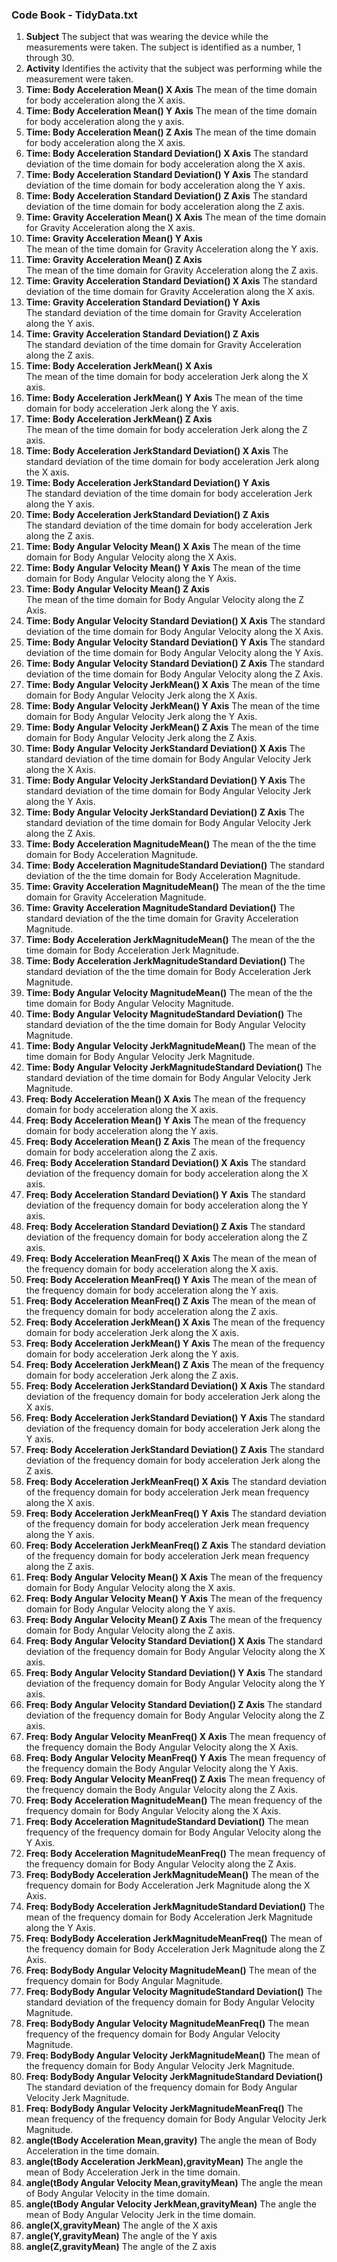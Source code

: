 ### Code Book - TidyData.txt
1. **Subject**
	The subject that was wearing the device while the measurements were taken. The subject is identified as a number, 1 through 30.                                            
2. **Activity**
	Identifies the activity that the subject was performing while the measurement were taken.                                 
3. **Time: Body Acceleration Mean() X Axis**
	The mean of the time domain for body acceleration along the X axis.                       
4. **Time: Body Acceleration Mean() Y Axis** 
	The mean of the time domain for body acceleration along the y axis.                         
5. **Time: Body Acceleration Mean() Z Axis**
	The mean of the time domain for body acceleration along the X axis.                          
6. **Time: Body Acceleration Standard Deviation() X Axis**
	The standard deviation of the time domain for body acceleration along the X axis.             
7. **Time: Body Acceleration Standard Deviation() Y Axis**
	The standard deviation of the time domain for body acceleration along the Y axis.          
8. **Time: Body Acceleration Standard Deviation() Z Axis**
	The standard deviation of the time domain for body acceleration along the Z axis.
9. **Time: Gravity Acceleration Mean() X Axis**
	The mean of the time domain for Gravity Acceleration along the X axis.                      
10. **Time: Gravity Acceleration Mean() Y Axis**    
	The mean of the time domain for Gravity Acceleration along the Y axis.                  
11. **Time: Gravity Acceleration Mean() Z Axis**      
	The mean of the time domain for Gravity Acceleration along the Z axis.          
12. **Time: Gravity Acceleration Standard Deviation() X Axis**
	The standard deviation of the time domain for Gravity Acceleration along the X axis.           
13. **Time: Gravity Acceleration Standard Deviation() Y Axis**     
	The standard deviation of the time domain for Gravity Acceleration along the Y axis.     
14. **Time: Gravity Acceleration Standard Deviation() Z Axis**   
	The standard deviation of the time domain for Gravity Acceleration along the Z axis.
15. **Time: Body Acceleration JerkMean() X Axis**  
	The mean of the time domain for body acceleration Jerk along the X axis.                 
16. **Time: Body Acceleration JerkMean() Y Axis**
	The mean of the time domain for body acceleration Jerk along the Y axis.
17. **Time: Body Acceleration JerkMean() Z Axis**  
	The mean of the time domain for body acceleration Jerk along the Z axis.                      
18. **Time: Body Acceleration JerkStandard Deviation() X Axis**
	The standard deviation of the time domain for body acceleration Jerk along the X axis.         
19. **Time: Body Acceleration JerkStandard Deviation() Y Axis**        
	The standard deviation of the time domain for body acceleration Jerk along the Y axis.
20. **Time: Body Acceleration JerkStandard Deviation() Z Axis**     
	The standard deviation of the time domain for body acceleration Jerk along the Z axis.   
21. **Time: Body Angular Velocity Mean() X Axis**
	The mean of the time domain for Body Angular Velocity along the X Axis. 
22. **Time: Body Angular Velocity Mean() Y Axis**
	The mean of the time domain for Body Angular Velocity along the Y Axis.                    
23. **Time: Body Angular Velocity Mean() Z Axis**   
	The mean of the time domain for Body Angular Velocity along the Z Axis.                   
24. **Time: Body Angular Velocity Standard Deviation() X Axis**
	The standard deviation of the time domain for Body Angular Velocity along the X Axis.
25. **Time: Body Angular Velocity Standard Deviation() Y Axis**
	The standard deviation of the time domain for Body Angular Velocity along the Y Axis.
26. **Time: Body Angular Velocity Standard Deviation() Z Axis**
	The standard deviation of the time domain for Body Angular Velocity along the Z Axis.
27. **Time: Body Angular Velocity JerkMean() X Axis**
	The mean of the time domain for Body Angular Velocity Jerk along the X Axis.
28. **Time: Body Angular Velocity JerkMean() Y Axis**
	The mean of the time domain for Body Angular Velocity Jerk along the Y Axis.
29. **Time: Body Angular Velocity JerkMean() Z Axis**
	The mean of the time domain for Body Angular Velocity Jerk along the Z Axis.
30. **Time: Body Angular Velocity JerkStandard Deviation() X Axis**
	The standard deviation of the time domain for Body Angular Velocity Jerk along the X Axis.
31. **Time: Body Angular Velocity JerkStandard Deviation() Y Axis**
	The standard deviation of the time domain for Body Angular Velocity Jerk along the Y Axis.
32. **Time: Body Angular Velocity JerkStandard Deviation() Z Axis**
	The standard deviation of the time domain for Body Angular Velocity Jerk along the Z Axis.
33. **Time: Body Acceleration MagnitudeMean()**
	The mean of the the time domain for Body Acceleration Magnitude. 
34. **Time: Body Acceleration MagnitudeStandard Deviation()**
	The standard deviation of the the time domain for Body Acceleration Magnitude. 
35. **Time: Gravity Acceleration MagnitudeMean()**
	The mean of the the time domain for Gravity Acceleration Magnitude. 
36. **Time: Gravity Acceleration MagnitudeStandard Deviation()**
	The standard deviation of the the time domain for Gravity Acceleration Magnitude.
37. **Time: Body Acceleration JerkMagnitudeMean()**
	The mean of the the time domain for Body Acceleration Jerk Magnitude.
38. **Time: Body Acceleration JerkMagnitudeStandard Deviation()**
	The standard deviation of the the time domain for Body Acceleration Jerk Magnitude.
39. **Time: Body Angular Velocity MagnitudeMean()**
	The mean of the the time domain for Body Angular Velocity Magnitude.
40. **Time: Body Angular Velocity MagnitudeStandard Deviation()**
	The standard deviation of the the time domain for Body Angular Velocity Magnitude.
41. **Time: Body Angular Velocity JerkMagnitudeMean()**
	The mean of the time domain for Body Angular Velocity Jerk Magnitude.
42. **Time: Body Angular Velocity JerkMagnitudeStandard Deviation()**
	The standard deviation of the time domain for Body Angular Velocity Jerk Magnitude.
43. **Freq: Body Acceleration Mean() X Axis**
	The mean of the frequency domain for body acceleration along the X axis.
44. **Freq: Body Acceleration Mean() Y Axis**
	The mean of the frequency domain for body acceleration along the Y axis.
45. **Freq: Body Acceleration Mean() Z Axis**
	The mean of the frequency domain for body acceleration along the Z axis.
46. **Freq: Body Acceleration Standard Deviation() X Axis**
	The standard deviation of the frequency domain for body acceleration along the X axis.
47. **Freq: Body Acceleration Standard Deviation() Y Axis**
	The standard deviation of the frequency domain for body acceleration along the Y axis.
48. **Freq: Body Acceleration Standard Deviation() Z Axis**
	The standard deviation of the frequency domain for body acceleration along the Z axis.
49. **Freq: Body Acceleration MeanFreq() X Axis**
	The mean of the mean of the frequency domain for body acceleration along the X axis.
50. **Freq: Body Acceleration MeanFreq() Y Axis**
	The mean of the mean of the frequency domain for body acceleration along the Y axis.
51. **Freq: Body Acceleration MeanFreq() Z Axis**
	The mean of the mean of the frequency domain for body acceleration along the Z axis.
52. **Freq: Body Acceleration JerkMean() X Axis**
	The mean of the frequency domain for body acceleration Jerk along the X axis.
53. **Freq: Body Acceleration JerkMean() Y Axis**
	The mean of  the frequency domain for body acceleration Jerk along the Y axis.
54. **Freq: Body Acceleration JerkMean() Z Axis**
	The mean of the frequency domain for body acceleration Jerk along the Z axis.
55. **Freq: Body Acceleration JerkStandard Deviation() X Axis**
	The standard deviation of the frequency domain for body acceleration Jerk along the X axis.
56. **Freq: Body Acceleration JerkStandard Deviation() Y Axis**
	The standard deviation of the frequency domain for body acceleration Jerk along the Y axis.
57. **Freq: Body Acceleration JerkStandard Deviation() Z Axis**
	The standard deviation of the frequency domain for body acceleration Jerk along the Z axis.
58. **Freq: Body Acceleration JerkMeanFreq() X Axis**
	The standard deviation of the frequency domain for body acceleration Jerk mean frequency along the X axis.
59. **Freq: Body Acceleration JerkMeanFreq() Y Axis**
	The standard deviation of the frequency domain for body acceleration Jerk mean frequency along the Y axis.
60. **Freq: Body Acceleration JerkMeanFreq() Z Axis**
	The standard deviation of the frequency domain for body acceleration Jerk mean frequency along the Z axis.
61. **Freq: Body Angular Velocity Mean() X Axis**
	The mean of the frequency domain for Body Angular Velocity along the X axis.
62. **Freq: Body Angular Velocity Mean() Y Axis**
	The mean of the frequency domain for Body Angular Velocity along the Y axis.
63. **Freq: Body Angular Velocity Mean() Z Axis**
	The mean of the frequency domain for Body Angular Velocity along the Z axis.
64. **Freq: Body Angular Velocity Standard Deviation() X Axis**
	The standard deviation of the frequency domain for Body Angular Velocity along the X axis.
65. **Freq: Body Angular Velocity Standard Deviation() Y Axis**
	The standard deviation of the frequency domain for Body Angular Velocity along the Y axis.
66. **Freq: Body Angular Velocity Standard Deviation() Z Axis**
	The standard deviation of the frequency domain for Body Angular Velocity along the Z axis.
67. **Freq: Body Angular Velocity MeanFreq() X Axis**
	The mean frequency of the frequency domain the Body Angular Velocity along the X Axis.
68. **Freq: Body Angular Velocity MeanFreq() Y Axis**
	The mean frequency of the frequency domain the Body Angular Velocity along the Y Axis.
69. **Freq: Body Angular Velocity MeanFreq() Z Axis**
	The mean frequency of the frequency domain the Body Angular Velocity along the Z Axis.
70. **Freq: Body Acceleration MagnitudeMean()**
	The mean frequency of the frequency domain for Body Angular Velocity along the X Axis.
71. **Freq: Body Acceleration MagnitudeStandard Deviation()**
	The mean frequency of the frequency domain for Body Angular Velocity along the Y Axis.
72. **Freq: Body Acceleration MagnitudeMeanFreq()**
	The mean frequency of the frequency domain for Body Angular Velocity along the Z Axis.
73. **Freq: BodyBody Acceleration JerkMagnitudeMean()**
	The mean of the frequency domain for Body Acceleration Jerk Magnitude along the X Axis.
74. **Freq: BodyBody Acceleration JerkMagnitudeStandard Deviation()**
	The mean of the frequency domain for Body Acceleration Jerk Magnitude along the Y Axis.
75. **Freq: BodyBody Acceleration JerkMagnitudeMeanFreq()**
	The mean of the frequency domain for Body Acceleration Jerk Magnitude along the Z Axis.
76. **Freq: BodyBody Angular Velocity MagnitudeMean()**
	The mean of the frequency domain for Body Angular Magnitude.
77. **Freq: BodyBody Angular Velocity MagnitudeStandard Deviation()**
	The standard deviation of the frequency domain for Body Angular Velocity Magnitude.
78. **Freq: BodyBody Angular Velocity MagnitudeMeanFreq()**
	The mean frequency of the frequency domain for Body Angular Velocity Magnitude.
79. **Freq: BodyBody Angular Velocity JerkMagnitudeMean()**
	The mean of the frequency domain for Body Angular Velocity Jerk Magnitude.
80. **Freq: BodyBody Angular Velocity JerkMagnitudeStandard Deviation()**
	The standard deviation of the frequency domain for Body Angular Velocity Jerk Magnitude.
81. **Freq: BodyBody Angular Velocity JerkMagnitudeMeanFreq()**
	The mean frequency of the frequency domain for Body Angular Velocity Jerk Magnitude.
82. **angle(tBody Acceleration Mean,gravity)**
	The angle the mean of Body Acceleration in the time domain.
83. **angle(tBody Acceleration JerkMean),gravityMean)**
	The angle the mean of Body Acceleration Jerk in the time domain.
84. **angle(tBody Angular Velocity Mean,gravityMean)**
	The angle the mean of Body Angular Velocity in the time domain.
85. **angle(tBody Angular Velocity JerkMean,gravityMean)**
	The angle the mean of Body Angular Velocity Jerk in the time domain.
86. **angle(X,gravityMean)**
	The angle of the X axis
87. **angle(Y,gravityMean)**
	The angle of the Y axis
88. **angle(Z,gravityMean)**
	The angle of the Z axis
